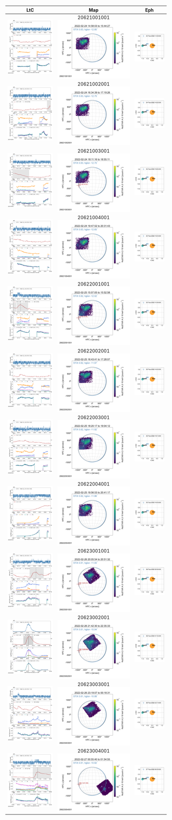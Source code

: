 |  LtC |  Map | Eph |
|:---:|:---:|:---:|
|![](ltc_20220224_1450_20621001001_ngs.png)|20621001001<br/>![](map_20220224_1450_20621001001_ngs.png)|![](eph_20220224_1450_20621001001_ngs.png)|
|![](ltc_20220224_1625_20621002001_ngs.png)|20621002001<br/>![](map_20220224_1625_20621002001_ngs.png)|![](eph_20220224_1625_20621002001_ngs.png)|
|![](ltc_20220224_1805_20621003001_ngs.png)|20621003001<br/>![](map_20220224_1805_20621003001_ngs.png)|![](eph_20220224_1805_20621003001_ngs.png)|
|![](ltc_20220224_1940_20621004001_ngs.png)|20621004001<br/>![](map_20220224_1940_20621004001_ngs.png)|![](eph_20220224_1940_20621004001_ngs.png)|
|![](ltc_20220225_1500_20622001001_ngs.png)|20622001001<br/>![](map_20220225_1500_20622001001_ngs.png)|![](eph_20220225_1500_20622001001_ngs.png)|
|![](ltc_20220225_1635_20622002001_ngs.png)|20622002001<br/>![](map_20220225_1635_20622002001_ngs.png)|![](eph_20220225_1635_20622002001_ngs.png)|
|![](ltc_20220225_1815_20622003001_ngs.png)|20622003001<br/>![](map_20220225_1815_20622003001_ngs.png)|![](eph_20220225_1815_20622003001_ngs.png)|
|![](ltc_20220225_1950_20622004001_ngs.png)|20622004001<br/>![](map_20220225_1950_20622004001_ngs.png)|![](eph_20220225_1950_20622004001_ngs.png)|
|![](ltc_20220226_2000_20623001001_ngs.png)|20623001001<br/>![](map_20220226_2000_20623001001_ngs.png)|![](eph_20220226_2000_20623001001_ngs.png)|
|![](ltc_20220226_2135_20623002001_ngs.png)|20623002001<br/>![](map_20220226_2135_20623002001_ngs.png)|![](eph_20220226_2135_20623002001_ngs.png)|
|![](ltc_20220226_2310_20623003001_ngs.png)|20623003001<br/>![](map_20220226_2310_20623003001_ngs.png)|![](eph_20220226_2310_20623003001_ngs.png)|
|![](ltc_20220227_0050_20623004001_ngs.png)|20623004001<br/>![](map_20220227_0050_20623004001_ngs.png)|![](eph_20220227_0050_20623004001_ngs.png)|
